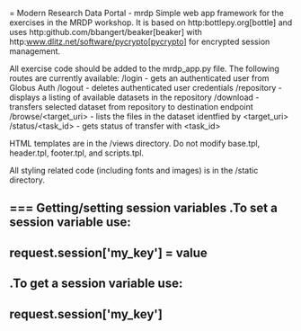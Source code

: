 = Modern Research Data Portal - mrdp
Simple web app framework for the exercises in the MRDP workshop. It is based on http:bottlepy.org[bottle] and uses http:github.com/bbangert/beaker[beaker] with http:www.dlitz.net/software/pycrypto[pycrypto] for encrypted session management.

All exercise code should be added to the mrdp_app.py file. The following routes are currently available:
/login - gets an authenticated user from Globus Auth
/logout - deletes authenticated user credentials
/repository - displays a listing of available datasets in the repository
/download - transfers selected dataset from repository to destination endpoint
/browse/<target_uri> - lists the files in the dataset identfied by <target_uri>
/status/<task_id> - gets status of transfer with <task_id>

HTML templates are in the /views directory. Do not modify base.tpl, header.tpl, footer.tpl, and scripts.tpl.

All styling related code (including fonts and images) is in the /static directory.

=== Getting/setting session variables
.To set a session variable use:
----
request.session['my_key'] = value
----
.To get a session variable use:
----
request.session['my_key']
----

